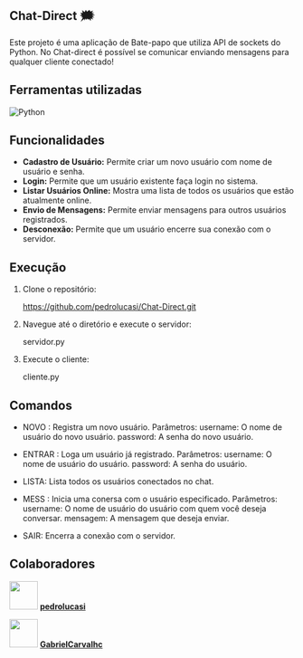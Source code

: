 ## Chat-Direct 🗯️  

 Este projeto é uma aplicação de Bate-papo que utiliza API de sockets do Python. No Chat-direct é possível se comunicar enviando mensagens para qualquer cliente conectado! 

 ## Ferramentas utilizadas 

![Python](https://img.shields.io/badge/Python-3776AB?style=for-the-badge&logo=python&logoColor=white)

 ## Funcionalidades

- **Cadastro de Usuário:** Permite criar um novo usuário com nome de usuário e senha.  
- **Login:** Permite que um usuário existente faça login no sistema.  
- **Listar Usuários Online:** Mostra uma lista de todos os usuários que estão atualmente online.  
- **Envio de Mensagens:** Permite enviar mensagens para outros usuários registrados.  
- **Desconexão:** Permite que um usuário encerre sua conexão com o servidor.  


 ## Execução

   1. Clone o repositório:
      
      https://github.com/pedrolucasi/Chat-Direct.git
      
   2. Navegue até o diretório e execute o servidor:

      servidor.py

   3. Execute o cliente:  
      
      cliente.py

 ## Comandos 
 
* NOVO <username> <password>: Registra um novo usuário.
    Parâmetros:
        username: O nome de usuário do novo usuário.
        password: A senha do novo usuário.

* ENTRAR <username> <password>: Loga um usuário já registrado.
    Parâmetros:
        username: O nome de usuário do usuário.
        password: A senha do usuário.

* LISTA: Lista todos os usuários conectados no chat.

* MESS <username> <mensagem>: Inicia uma conersa com o usuário especificado.
    Parâmetros:
        username: O nome de usuário do usuário com quem você deseja conversar.
        mensagem: A mensagem que deseja enviar.

* SAIR: Encerra a conexão com o servidor.

 ## Colaboradores 

[<img src="https://github.com/pedrolucasi.png" width="50px">](https://github.com/pedrolucasi) **[pedrolucasi](https://github.com/pedrolucasi)**  

[<img src="https://github.com/GabrielCarvalhc.png" width="50px">](https://github.com/GabrielCarvalhc) **[GabrielCarvalhc](https://github.com/GabrielCarvalhc)**  



